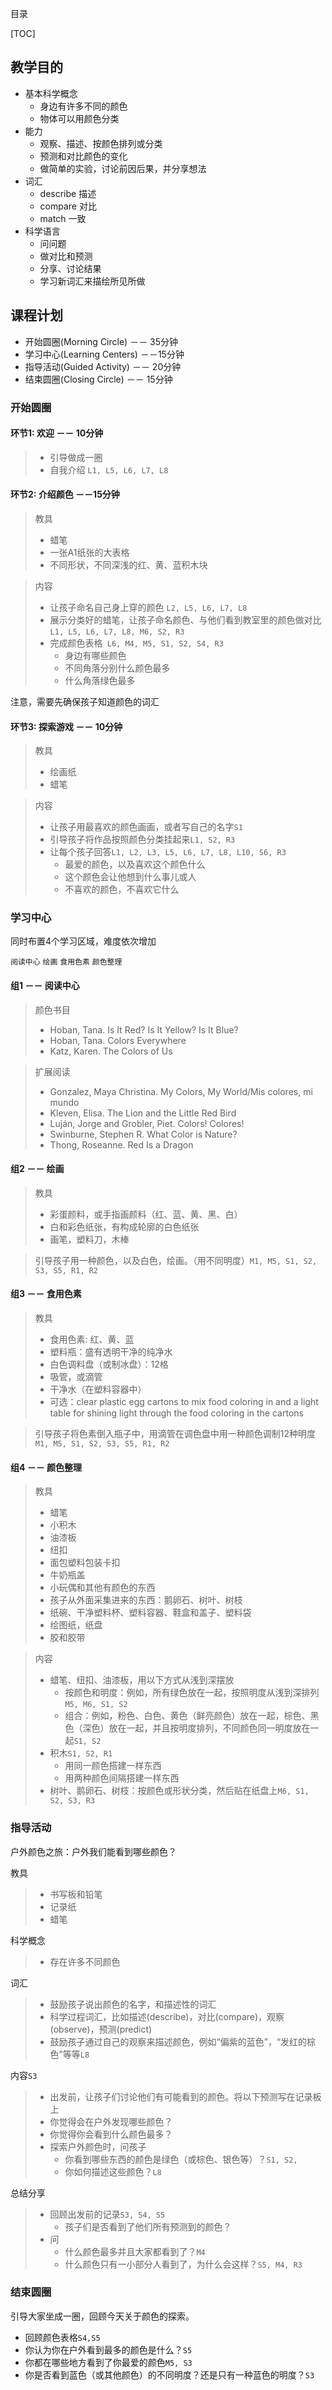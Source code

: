 目录

[TOC]

## 教学目的

- 基本科学概念
  - 身边有许多不同的颜色
  - 物体可以用颜色分类
- 能力
  - 观察、描述、按颜色排列或分类
  - 预测和对比颜色的变化
  - 做简单的实验，讨论前因后果，并分享想法
- 词汇
  - describe 描述
  - compare 对比
  - match 一致
- 科学语言
  - 问问题
  - 做对比和预测
  - 分享、讨论结果
  - 学习新词汇来描绘所见所做





## 课程计划

- 开始圆圈(Morning Circle) －－ 35分钟
- 学习中心(Learning Centers) －－15分钟
- 指导活动(Guided Activity) －－ 20分钟
- 结束圆圈(Closing Circle) －－ 15分钟





### 开始圆圈

#### 环节1: 欢迎 －－ 10分钟

> - 引导做成一圈
> - 自我介绍 
>   `L1, L5, L6, L7, L8`



#### 环节2: 介绍颜色 －－15分钟

> 教具
>
> - 蜡笔
> - 一张A1纸张的大表格
> - 不同形状，不同深浅的红、黄、蓝积木块

> 内容
>
> - 让孩子命名自己身上穿的颜色 `L2, L5, L6, L7, L8`
> - 展示分类好的蜡笔，让孩子命名颜色、与他们看到教室里的颜色做对比 `L1, L5, L6, L7, L8, M6, S2, R3`
> - 完成颜色表格` L6, M4, M5, S1, S2, S4, R3`
>   - 身边有哪些颜色
>   - 不同角落分别什么颜色最多
>   - 什么角落绿色最多

注意，需要先确保孩子知道颜色的词汇

#### 环节3: 探索游戏 －－ 10分钟

> 教具
>
> - 绘画纸
> - 蜡笔

> 内容
>
> - 让孩子用最喜欢的颜色画画，或者写自己的名字`S1`
> - 引导孩子将作品按照颜色分类挂起来`L1, S2, R3`
> - 让每个孩子回答`L1, L2, L3, L5, L6, L7, L8, L10, S6, R3`
>   - 最爱的颜色，以及喜欢这个颜色什么
>   - 这个颜色会让他想到什么事儿或人 
>   - 不喜欢的颜色，不喜欢它什么



### 学习中心

同时布置4个学习区域，难度依次增加

`阅读中心`  `绘画` `食用色素` `颜色整理`

#### 组1 －－ 阅读中心

> 颜色书目
>
> - Hoban, Tana. Is It Red? Is It Yellow? Is It Blue?
> - Hoban, Tana. Colors Everywhere
> - Katz, Karen. The Colors of Us

> 扩展阅读
>
> - Gonzalez, Maya Christina. My Colors, My World/Mis colores, mi mundo
> - Kleven, Elisa. The Lion and the Little Red Bird
> - Luján, Jorge and Grobler, Piet. Colors! Colores!
> - Swinburne, Stephen R. What Color is Nature?
> - Thong, Roseanne. Red Is a Dragon



#### 组2 －－ 绘画

> 教具
>
> - 彩蛋颜料，或手指画颜料（红、蓝、黄、黑、白）
> - 白和彩色纸张，有构成轮廓的白色纸张
> - 画笔，塑料刀，木棒

> 引导孩子用一种颜色，以及白色，绘画。（用不同明度）`M1, M5, S1, S2, S3, S5, R1, R2 `



#### 组3 －－ 食用色素

> 教具
>
> - 食用色素: 红、黄、蓝
> - 塑料瓶：盛有透明干净的纯净水
> - 白色调料盘（或制冰盘）：12格
> - 吸管，或滴管
> - 干净水（在塑料容器中）
> - 可选：clear plastic egg cartons to mix food coloring in and a light table for shining light through the food coloring in the cartons

> 引导孩子将色素倒入瓶子中，用滴管在调色盘中用一种颜色调制12种明度`M1, M5, S1, S2, S3, S5, R1, R2 `



#### 组4 －－ 颜色整理

> 教具
>
> - 蜡笔
> - 小积木
> - 油漆板
> - 纽扣
> - 面包塑料包装卡扣
> - 牛奶瓶盖
> - 小玩偶和其他有颜色的东西
> - 孩子从外面采集进来的东西：鹅卵石、树叶、树枝
> - 纸碗、干净塑料杯、塑料容器、鞋盒和盖子、塑料袋
> - 绘图纸，纸盘
> - 胶和胶带

> 内容
>
> - 蜡笔、纽扣、油漆板，用以下方式从浅到深摆放
>   - 按颜色和明度：例如，所有绿色放在一起，按照明度从浅到深排列`M5, M6, S1, S2 `
>   - 组合：例如，粉色、白色、黄色（鲜亮颜色）放在一起，棕色、黑色（深色）放在一起，并且按明度排列，不同颜色同一明度放在一起`S1, S2 `
> - 积木`S1, S2, R1 `
>   - 用同一颜色搭建一样东西
>   - 用两种颜色间隔搭建一样东西
> - 树叶、鹅卵石、树枝：按颜色或形状分类，然后贴在纸盘上`M6, S1, S2, S3, R3 `



### 指导活动

户外颜色之旅：户外我们能看到哪些颜色？

教具

> - 书写板和铅笔
> - 记录纸
> - 蜡笔


科学概念

> - 存在许多不同颜色


词汇

> - 鼓励孩子说出颜色的名字，和描述性的词汇
> - 科学过程词汇，比如描述(describe)，对比(compare)，观察(observe)，预测(predict)
> - 鼓励孩子通过自己的观察来描述颜色，例如“偏紫的蓝色”，“发红的棕色”等等`L8`


内容`S3`

> - 出发前，让孩子们讨论他们有可能看到的颜色。将以下预测写在记录板上
> - 你觉得会在户外发现哪些颜色？
> - 你觉得你会看到什么颜色最多？
> - 探索户外颜色时，问孩子
>   - 你看到哪些东西的颜色是绿色（或棕色、银色等）？`S1, S2, `
>   - 你如何描述这些颜色？`L8`


总结分享

> - 回顾出发前的记录`S3, S4, S5 `
>   - 孩子们是否看到了他们所有预测到的颜色？
> - 问
>   - 什么颜色最多并且大家都看到了？`M4 `
>   - 什么颜色只有一小部分人看到了，为什么会这样？`S5, M4, R3 `



### 结束圆圈

引导大家坐成一圈，回顾今天关于颜色的探索。

- 回顾颜色表格`S4,S5`
- 你认为你在户外看到最多的颜色是什么？`S5`
- 你都在哪些地方看到了你最爱的颜色`M5, S3`
- 你是否看到蓝色（或其他颜色）的不同明度？还是只有一种蓝色的明度？`S3`

